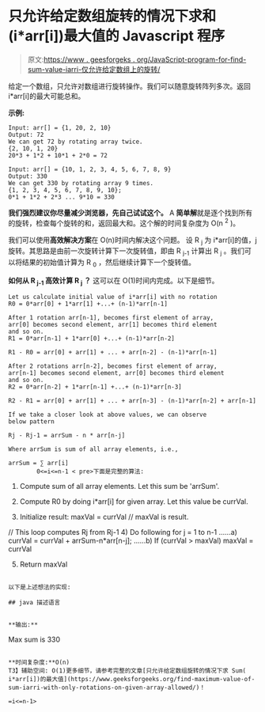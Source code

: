 # 只允许给定数组旋转的情况下求和(i*arr[i])最大值的 Javascript 程序

> 原文:[https://www . geesforgeks . org/JavaScript-program-for-find-sum-value-iarri-仅允许给定数组上的旋转/](https://www.geeksforgeeks.org/javascript-program-for-find-maximum-value-of-sum-iarri-with-only-rotations-on-given-array-allowed/)

给定一个数组，只允许对数组进行旋转操作。我们可以随意旋转阵列多次。返回 i*arr[i]的最大可能总和。

**示例:**

```
Input: arr[] = {1, 20, 2, 10}
Output: 72
We can get 72 by rotating array twice.
{2, 10, 1, 20}
20*3 + 1*2 + 10*1 + 2*0 = 72

Input: arr[] = {10, 1, 2, 3, 4, 5, 6, 7, 8, 9}
Output: 330
We can get 330 by rotating array 9 times.
{1, 2, 3, 4, 5, 6, 7, 8, 9, 10};
0*1 + 1*2 + 2*3 ... 9*10 = 330
```

**我们强烈建议你尽量减少浏览器，先自己试试这个。**
A **简单解**就是逐个找到所有的旋转，检查每个旋转的和，返回最大和。这个解的时间复杂度为 O(n <sup>2</sup> )。

我们可以使用**高效解决方案**在 O(n)时间内解决这个问题。
设 R <sub>j</sub> 为 i*arr[i]的值，j 旋转。其思路是由前一次旋转计算下一次旋转值，即由 R <sub>j-1</sub> 计算出 R <sub>j</sub> 。我们可以将结果的初始值计算为 R <sub>0</sub> ，然后继续计算下一个旋转值。

**如何从 R <sub>j-1</sub> 高效计算 R <sub>j</sub> ？**
这可以在 O(1)时间内完成。以下是细节。

```
Let us calculate initial value of i*arr[i] with no rotation
R0 = 0*arr[0] + 1*arr[1] +...+ (n-1)*arr[n-1]

After 1 rotation arr[n-1], becomes first element of array, 
arr[0] becomes second element, arr[1] becomes third element
and so on.
R1 = 0*arr[n-1] + 1*arr[0] +...+ (n-1)*arr[n-2]

R1 - R0 = arr[0] + arr[1] + ... + arr[n-2] - (n-1)*arr[n-1]

After 2 rotations arr[n-2], becomes first element of array, 
arr[n-1] becomes second element, arr[0] becomes third element
and so on.
R2 = 0*arr[n-2] + 1*arr[n-1] +...+ (n-1)*arr[n-3]

R2 - R1 = arr[0] + arr[1] + ... + arr[n-3] - (n-1)*arr[n-2] + arr[n-1]

If we take a closer look at above values, we can observe 
below pattern

Rj - Rj-1 = arrSum - n * arr[n-j]

Where arrSum is sum of all array elements, i.e., 

arrSum = ∑ arr[i]
        0<=i<=n-1 < pre>下面是完整的算法:

```
1) Compute sum of all array elements. Let this sum be 'arrSum'.

2) Compute R0 by doing i*arr[i] for given array. 
   Let this value be currVal.

3) Initialize result: maxVal = currVal // maxVal is result.

// This loop computes Rj from  Rj-1 
4) Do following for j = 1 to n-1
......a) currVal = currVal + arrSum-n*arr[n-j];
......b) If (currVal > maxVal)
            maxVal = currVal   

5) Return maxVal
```

以下是上述想法的实现:

## java 描述语言

```
<script>
// JavaScript program to find max value of i*arr[i]

// Returns max possible value of i*arr[i]
function maxSum(arr, n)
{
    // Find array sum and i*arr[i] with no rotation
    let arrSum = 0; // Stores sum of arr[i]
    let currVal = 0; // Stores sum of i*arr[i]
    for (let i=0; i<n; i++)
    {
        arrSum = arrSum + arr[i];
        currVal = currVal+(i*arr[i]);
    }

    // Initialize result as 0 rotation sum
    let maxVal = currVal;

    // Try all rotations one by one and find
    // the maximum rotation sum.
    for (let j=1; j<n; j++)
    {
        currVal = currVal + arrSum-n*arr[n-j];
        if (currVal > maxVal)
            maxVal = currVal;
    }

    // Return result
    return maxVal;
}

// Driver program
    let arr = [10, 1, 2, 3, 4, 5, 6, 7, 8, 9];
    let n = arr.length;
    document.write("Max sum is " + maxSum(arr, n));

// This code is contributed by Surbhi Tyagi.
</script>
```

**输出:**

```
Max sum is 330
```

**时间复杂度:**O(n)
T3】辅助空间: O(1)更多细节，请参考完整的文章[只允许给定数组旋转的情况下求 Sum( i*arr[i])的最大值](https://www.geeksforgeeks.org/find-maximum-value-of-sum-iarri-with-only-rotations-on-given-array-allowed/)！

=i<=n-1>
```